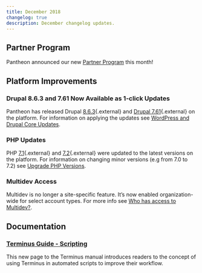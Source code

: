 ```yaml
---
title: December 2018
changelog: true
description: December changelog updates.
---
```


## Partner Program
Pantheon announced our new [Partner Program](https://pantheon.io/plans/partner-program) this month!

## Platform Improvements
### Drupal 8.6.3 and 7.61 Now Available as 1-click Updates
Pantheon has released Drupal [8.6.3](https://www.drupal.org/project/drupal/releases/8.6.3){.external} and [Drupal 7.61](https://www.drupal.org/project/drupal/releases/7.61){.external} on the platform. For information on applying the updates see [WordPress and Drupal Core Updates](/docs/core-updates/).

### PHP Updates
PHP [7.1](http://www.php.net/ChangeLog-7.php#7.1.24){.external} and [7.2](http://www.php.net/ChangeLog-7.php#7.2.12){.external} were updated to the latest versions on the platform. For information on changing minor versions (e.g from 7.0 to 7.2) see [Upgrade PHP Versions](/docs/php-versions/).

### Multidev Access
Multidev is no longer a site-specific feature. It’s now enabled organization-wide for select account types. For more info see <a href="/docs/multidev-faq/#who-has-access-to-multidev" data-proofer-ignore>Who has access to Multidev?</a>.


## Documentation
### [Terminus Guide - Scripting](/docs/terminus/scripting/)
This new page to the Terminus manual introduces readers to the concept of using Terminus in automated scripts to improve their workflow. 

